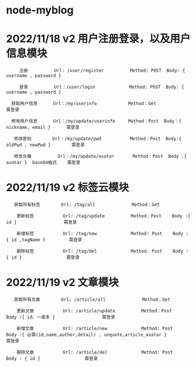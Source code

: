# node-myblog

# 2022/11/18  v2 用户注册登录，以及用户信息模块
         注册          Url: /user/register          Method: POST  Body: { username , password } 
         
         登录          Url：/user/login             Method: POST  Body: { username , password } 
         
      获取用户信息      Url：/my/userinfo            Method：Get              需登录
      
      修改用户信息      Url：/my/update/userinfo     Method：Post  Body：{  nickname, email }      需登录 
      
       修改密码        Url：/my/update/pwd           Method：Post  Body:{ oldPwd , newPwd }        需登录 
       
       修改头像          Url：/my/update/avatar       Method：Post  Body :{ avatar }  base64格式    需登录             


# 2022/11/19 v2  标签云模块
       获取所有标签        Url: /tag/all              Method：Get

        更新标签           Url: /tag/update          Method：Post    Body :{ id }                  需登录

        新增标签           Url: /tag/new             Method: Post    Body :{ id ,tagName }         需登录

        删除标签           Url: /tag/del             Method: Post    Body : { id }                 需登录

# 2022/11/19 v2 文章模块
       获取所有文章        Url: /article/all              Method：Get

        更新文章           Url: /article/update          Method：Post    Body :{ id，一或多 }                  需登录

        新增文章           Url: /article/new             Method: Post    Body :{ 必需(id,name,author,detail) , unquote,article_avatar }         需登录

        删除文章           Url: /article/del             Method: Post    Body : { id }                 需登录